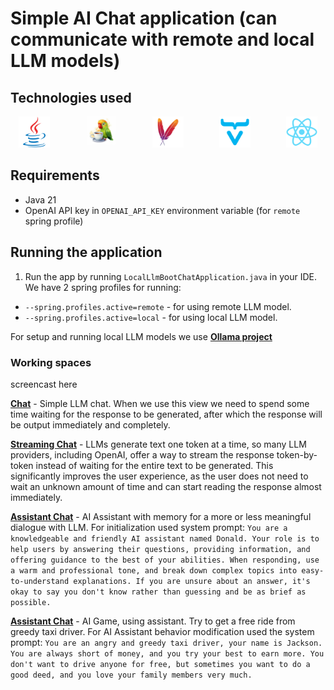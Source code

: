 # Simple AI Chat application (can communicate with remote and local LLM models)

## Technologies used
<div style="display: flex; justify-content: center; flex-wrap: wrap; gap: 30px;">
  <a href="https://www.java.com/" style="flex: 1 1 10%; text-align: center;">
    <img style="width: 50px;" title="Java" src="src/main/resources/media/java-original.svg" alt="Java">
  </a>
  <a href="https://docs.langchain4j.dev/" style="flex: 1 1 10%; text-align: center;">
    <img style="width: 45px;" title="Spring" src="src/main/resources/media/langChain4j.jpg" alt="LangChain4j">
  </a>
  <a href="https://maven.apache.org/" style="flex: 1 1 10%; text-align: center;">
    <img style="width: 50px;" title="Maven" src="src/main/resources/media/ApacheMaven.svg" alt="Maven">
  </a>
  <a href="https://vaadin.com/" style="flex: 1 1 10%; text-align: center;">
    <img style="width: 50px;" title="Maven" src="src/main/resources/media/vaadin.png" alt="Vaadin">
  </a>
 <a href="https://react.dev/" style="flex: 1 1 10%; text-align: center;">
    <img style="width: 50px;" title="Maven" src="src/main/resources/media/React.svg" alt="React">
  </a>
</div>

## Requirements

- Java 21
- OpenAI API key in `OPENAI_API_KEY` environment variable (for `remote` spring profile)

## Running the application

1. Run the app by running `LocalLlmBootChatApplication.java` in your IDE. We have 2 spring profiles for running:
- `--spring.profiles.active=remote` - for using remote LLM model.
- `--spring.profiles.active=local` - for using local LLM model.

For setup and running local LLM models we use [**Ollama project**](https://ollama.com/)

### Working spaces

screencast here

[**Chat**](http://localhost:8080/) - Simple LLM chat. When we use this view we need to spend some time waiting for the response to be generated, after which the response will be output immediately and completely.

[**Streaming Chat**](http://localhost:8080/stream-chat) - LLMs generate text one token at a time, so many LLM providers, including OpenAI, offer a way to stream the response token-by-token instead of waiting for the entire text to be generated. This significantly improves the user experience, as the user does not need to wait an unknown amount of time and can start reading the response almost immediately.

[**Assistant Chat**](http://localhost:8080/stream-assistant) - AI Assistant with memory for a more or less meaningful dialogue with LLM. For initialization used system prompt: `You are a knowledgeable and friendly AI assistant named Donald.
Your role is to help users by answering their questions, providing information,
and offering guidance to the best of your abilities.
When responding, use a warm and professional tone, and break down complex topics into easy-to-understand explanations.
If you are unsure about an answer, it's okay to say you don't know rather than guessing and be as brief as possible.`

[**Assistant Chat**](http://localhost:8080/stream-assistant) - AI Game, using assistant. Try to get a free ride from greedy taxi driver. For AI Assistant behavior modification used the system prompt: `You are an angry and greedy taxi driver, your name is Jackson.
You are always short of money, and you try your best to earn more.
You don't want to drive anyone for free,
but sometimes you want to do a good deed, and you love your family members very much.`

